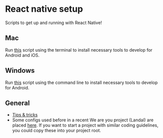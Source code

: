 # React native setup

Scripts to get up and running with React Native!

## Mac

Run [this](./mac/dev-setup.sh) script using the terminal to install necessary tools to develop for Android and iOS.

## Windows

Run [this](./windows/dev-setup.bat) script using the command line to install necessary tools to develop for Android.

## General

- [Tips & tricks](./tips.md)
- Some configs used before in a recent We are you project (Landal) are placed [here](./configs). If you want to start a project with similar coding guidelines, you could copy these into your project root.
